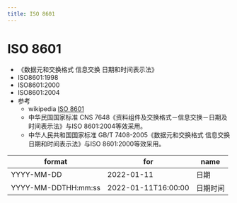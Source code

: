 ```yaml
---
title: ISO 8601
---
```


# ISO 8601

- 《数据元和交换格式 信息交换 日期和时间表示法》
- ISO8601:1998
- ISO8601:2000
- ISO8601:2004
- 参考
  - wikipedia [ISO 8601](https://en.wikipedia.org/wiki/ISO_8601)
  - 中华民国国家标准 CNS 7648《资料组件及交换格式－信息交换－日期及时间表示法》与ISO 8601:2004等效采用。
  - 中华人民共和国国家标准 GB/T 7408-2005《数据元和交换格式 信息交换 日期和时间表示法》与ISO 8601:2000等效采用。

| format              | for                 | name     |
| ------------------- | ------------------- | -------- |
| YYYY-MM-DD          | 2022-01-11          | 日期     |
| YYYY-MM-DDTHH:mm:ss | 2022-01-11T16:00:00 | 日期时间 |
